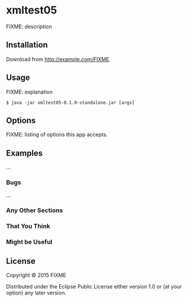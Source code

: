 # xmltest05

FIXME: description

## Installation

Download from http://example.com/FIXME.

## Usage

FIXME: explanation

    $ java -jar xmltest05-0.1.0-standalone.jar [args]

## Options

FIXME: listing of options this app accepts.

## Examples

...

### Bugs

...

### Any Other Sections
### That You Think
### Might be Useful

## License

Copyright © 2015 FIXME

Distributed under the Eclipse Public License either version 1.0 or (at
your option) any later version.

